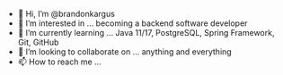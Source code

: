 - 👋 Hi, I’m @brandonkargus
- 👀 I’m interested in ... becoming a backend software developer
- 🌱 I’m currently learning ... Java 11/17, PostgreSQL, Spring Framework, Git, GitHub
- 💞️ I’m looking to collaborate on ... anything and everything
- 📫 How to reach me ...

<!---
brandonkargus/brandonkargus is a ✨ special ✨ repository because its `README.md` (this file) appears on your GitHub profile.
You can click the Preview link to take a look at your changes.
--->
